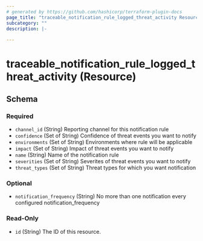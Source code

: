 ```yaml
---
# generated by https://github.com/hashicorp/terraform-plugin-docs
page_title: "traceable_notification_rule_logged_threat_activity Resource - terraform-provider-traceable"
subcategory: ""
description: |-
  
---
```


# traceable_notification_rule_logged_threat_activity (Resource)





<!-- schema generated by tfplugindocs -->
## Schema

### Required

- `channel_id` (String) Reporting channel for this notification rule
- `confidence` (Set of String) Confidence of threat events you want to notify
- `environments` (Set of String) Environments where rule will be applicable
- `impact` (Set of String) Impact of threat events you want to notify
- `name` (String) Name of the notification rule
- `severities` (Set of String) Severites of threat events you want to notify
- `threat_types` (Set of String) Threat types for which you want notification

### Optional

- `notification_frequency` (String) No more than one notification every configured notification_frequency

### Read-Only

- `id` (String) The ID of this resource.
